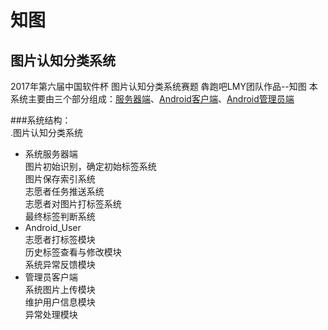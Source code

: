 # 知图
## 图片认知分类系统
2017年第六届中国软件杯 图片认知分类系统赛题 犇跑吧LMY团队作品--知图
本系统主要由三个部分组成：[服务器端](https://github.com/linyuanbin/SoftwareCup/tree/master/SourceCode/TotemDown)、[Android客户端](https://github.com/linyuanbin/SoftwareCup/tree/master/SourceCode/dtlp-master)、[Android管理员端](https://github.com/linyuanbin/SoftwareCup/tree/master/SourceCode/photomanage-master)

###系统结构：</br>
.图片认知分类系统</br>
* 系统服务器端</br>
图片初始识别，确定初始标签系统</br>
图片保存索引系统</br>
志愿者任务推送系统</br>
志愿者对图片打标签系统</br>
最终标签判断系统</br>
* Android_User</br>
志愿者打标签模块</br>
历史标签查看与修改模块</br>
系统异常反馈模块</br>
* 管理员客户端</br>
系统图片上传模块</br>
维护用户信息模块</br>
异常处理模块</br>
